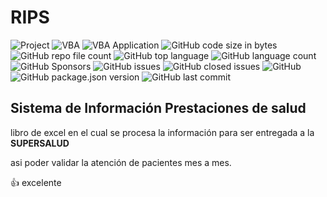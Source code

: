 
# RIPS

![Project](https://img.shields.io/badge/Project-SOANDES-rgb(255,255,255)?labelColor=rgba(9,95,154,255)&logo=simple-icons&logoColor=rgba(9,120,154,255)) ![VBA](https://img.shields.io/badge/VBA-RIPS-rgb(25,63,102)?labelColor=rgb(37,150,190)&logo=OpenProject&logoColor=rgba(9,120,154,255)) ![VBA Application](https://img.shields.io/badge/VBA%20Application-EXCEL-rgb(25,63,102)?labelColor=rgb(0,0,0)&logo=World-Health-Organization&logoColor=rgba(9,120,154,255)) ![GitHub code size in bytes](https://img.shields.io/github/languages/code-size/owercamp/Sistema-de-Informaci-n-de-Prestaciones-de-Salud---RIPS) ![GitHub repo file count](https://img.shields.io/github/directory-file-count/owercamp/Sistema-de-Informaci-n-de-Prestaciones-de-Salud---RIPS?color=green) ![GitHub top language](https://img.shields.io/github/languages/top/owercamp/Sistema-de-Informaci-n-de-Prestaciones-de-Salud---RIPS?color=yellowgreen) ![GitHub language count](https://img.shields.io/github/languages/count/owercamp/Sistema-de-Informaci-n-de-Prestaciones-de-Salud---RIPS?color=orange) ![GitHub Sponsors](https://img.shields.io/github/sponsors/owercamp) ![GitHub issues](https://img.shields.io/github/issues/owercamp/Sistema-de-Informaci-n-de-Prestaciones-de-Salud---RIPS) ![GitHub closed issues](https://img.shields.io/github/issues-closed/owercamp/Sistema-de-Informaci-n-de-Prestaciones-de-Salud---RIPS) ![GitHub](https://img.shields.io/github/license/owercamp/Sistema-de-Informaci-n-de-Prestaciones-de-Salud---RIPS) ![GitHub package.json version](https://img.shields.io/github/package-json/v/owercamp/Sistema-de-Informaci-n-de-Prestaciones-de-Salud---RIPS) ![GitHub last commit](https://img.shields.io/github/last-commit/owercamp/Sistema-de-Informaci-n-de-Prestaciones-de-Salud---RIPS)

## Sistema de Información Prestaciones de salud

libro de excel en el cual se procesa la información para ser entregada a la **SUPERSALUD**

asi poder validar la atención de pacientes mes a mes.

:+1: excelente
